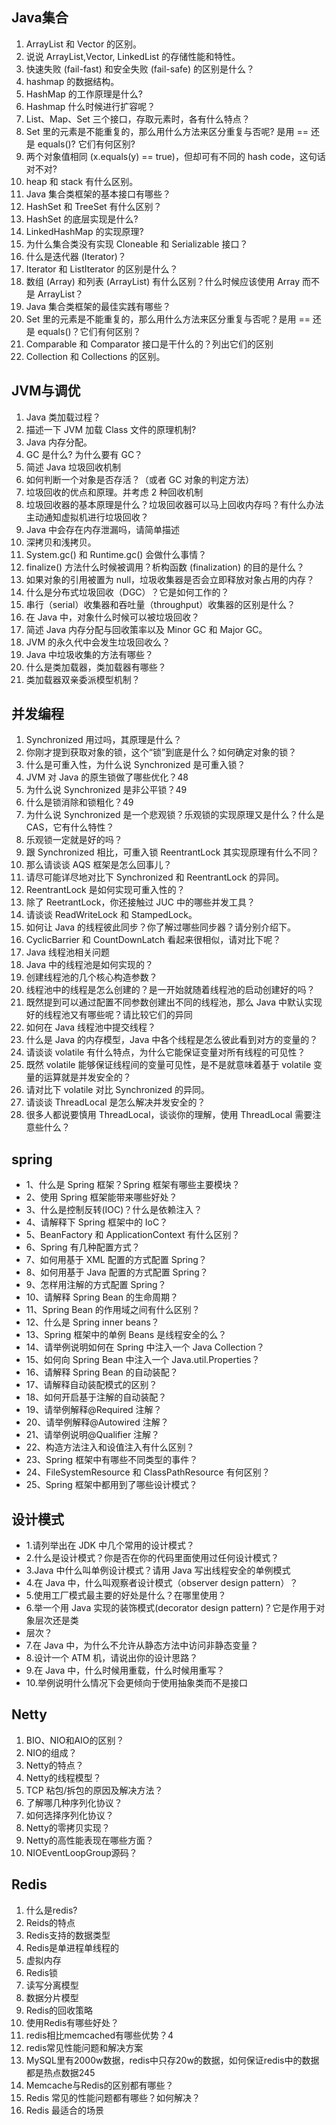 ## Java集合

1. ArrayList 和 Vector 的区别。
2. 说说 ArrayList,Vector, LinkedList 的存储性能和特性。
3. 快速失败 (fail-fast) 和安全失败 (fail-safe) 的区别是什么？
4. hashmap 的数据结构。
5. HashMap 的工作原理是什么?
6. Hashmap 什么时候进行扩容呢？
7. List、Map、Set 三个接口，存取元素时，各有什么特点？
8. Set 里的元素是不能重复的，那么用什么方法来区分重复与否呢? 是用 == 还是 equals()? 它们有何区别?
9. 两个对象值相同 (x.equals(y) == true)，但却可有不同的 hash code，这句话对不对?
10. heap 和 stack 有什么区别。
11. Java 集合类框架的基本接口有哪些？
12. HashSet 和 TreeSet 有什么区别？
13. HashSet 的底层实现是什么?
14. LinkedHashMap 的实现原理?
15. 为什么集合类没有实现 Cloneable 和 Serializable 接口？
16. 什么是迭代器 (Iterator)？
17. Iterator 和 ListIterator 的区别是什么？
18. 数组 (Array) 和列表 (ArrayList) 有什么区别？什么时候应该使用 Array 而不是 ArrayList？
19. Java 集合类框架的最佳实践有哪些？
20. Set 里的元素是不能重复的，那么用什么方法来区分重复与否呢？是用 == 还是 equals()？它们有何区别？
21. Comparable 和 Comparator 接口是干什么的？列出它们的区别
22. Collection 和 Collections 的区别。

## JVM与调优

1. Java 类加载过程？
2. 描述一下 JVM 加载 Class 文件的原理机制?
3. Java 内存分配。
4. GC 是什么? 为什么要有 GC？
5. 简述 Java 垃圾回收机制
6. 如何判断一个对象是否存活？（或者 GC 对象的判定方法）
7. 垃圾回收的优点和原理。并考虑 2 种回收机制
8. 垃圾回收器的基本原理是什么？垃圾回收器可以马上回收内存吗？有什么办法主动通知虚拟机进行垃圾回收？
9. Java 中会存在内存泄漏吗，请简单描述
10. 深拷贝和浅拷贝。
11. System.gc() 和 Runtime.gc() 会做什么事情？
12. finalize() 方法什么时候被调用？析构函数 (finalization) 的目的是什么？
13. 如果对象的引用被置为 null，垃圾收集器是否会立即释放对象占用的内存？
14. 什么是分布式垃圾回收（DGC）？它是如何工作的？
15. 串行（serial）收集器和吞吐量（throughput）收集器的区别是什么？
16. 在 Java 中，对象什么时候可以被垃圾回收？
17. 简述 Java 内存分配与回收策率以及 Minor GC 和 Major GC。
18. JVM 的永久代中会发生垃圾回收么？
19. Java 中垃圾收集的方法有哪些？
20. 什么是类加载器，类加载器有哪些？
21. 类加载器双亲委派模型机制？

## 并发编程

1. Synchronized 用过吗，其原理是什么？
2. 你刚才提到获取对象的锁，这个“锁”到底是什么？如何确定对象的锁？
3. 什么是可重入性，为什么说 Synchronized 是可重入锁？
4. JVM 对 Java 的原生锁做了哪些优化？48
5. 为什么说 Synchronized 是非公平锁？49
6. 什么是锁消除和锁粗化？49
7. 为什么说 Synchronized 是一个悲观锁？乐观锁的实现原理又是什么？什么是 CAS，它有什么特性？
8. 乐观锁一定就是好的吗？
9. 跟 Synchronized 相比，可重入锁 ReentrantLock 其实现原理有什么不同？
10. 那么请谈谈 AQS 框架是怎么回事儿？
11. 请尽可能详尽地对比下 Synchronized 和 ReentrantLock 的异同。
12. ReentrantLock 是如何实现可重入性的？
13. 除了 ReetrantLock，你还接触过 JUC 中的哪些并发工具？
14. 请谈谈 ReadWriteLock 和 StampedLock。
15. 如何让 Java 的线程彼此同步？你了解过哪些同步器？请分别介绍下。
16. CyclicBarrier 和 CountDownLatch 看起来很相似，请对比下呢？
17. Java 线程池相关问题
18. Java 中的线程池是如何实现的？
19. 创建线程池的几个核心构造参数？
20. 线程池中的线程是怎么创建的？是一开始就随着线程池的启动创建好的吗？
21. 既然提到可以通过配置不同参数创建出不同的线程池，那么 Java 中默认实现好的线程池又有哪些呢？请比较它们的异同
22. 如何在 Java 线程池中提交线程？
23. 什么是 Java 的内存模型，Java 中各个线程是怎么彼此看到对方的变量的？
24. 请谈谈 volatile 有什么特点，为什么它能保证变量对所有线程的可见性？
25. 既然 volatile 能够保证线程间的变量可见性，是不是就意味着基于 volatile 变量的运算就是并发安全的？
26. 请对比下 volatile 对比 Synchronized 的异同。
27. 请谈谈 ThreadLocal 是怎么解决并发安全的？
28. 很多人都说要慎用 ThreadLocal，谈谈你的理解，使用 ThreadLocal 需要注意些什么？

## spring 

- 1、什么是 Spring 框架？Spring 框架有哪些主要模块？
- 2、使用 Spring 框架能带来哪些好处？
- 3、什么是控制反转(IOC)？什么是依赖注入？
- 4、请解释下 Spring 框架中的 IoC？
- 5、BeanFactory 和 ApplicationContext 有什么区别？
- 6、Spring 有几种配置方式？
- 7、如何用基于 XML 配置的方式配置 Spring？
- 8、如何用基于 Java 配置的方式配置 Spring？
- 9、怎样用注解的方式配置 Spring？
- 10、请解释 Spring Bean 的生命周期？
- 11、Spring Bean 的作用域之间有什么区别？
- 12、什么是 Spring inner beans？
- 13、Spring 框架中的单例 Beans 是线程安全的么？
- 14、请举例说明如何在 Spring 中注入一个 Java Collection？
- 15、如何向 Spring Bean 中注入一个 Java.util.Properties？
- 16、请解释 Spring Bean 的自动装配？
- 17、请解释自动装配模式的区别？
- 18、如何开启基于注解的自动装配？
- 19、请举例解释@Required 注解？
- 20、请举例解释@Autowired 注解？
- 21、请举例说明@Qualifier 注解？
- 22、构造方法注入和设值注入有什么区别？
- 23、Spring 框架中有哪些不同类型的事件？
- 24、FileSystemResource 和 ClassPathResource 有何区别？
- 25、Spring 框架中都用到了哪些设计模式？



## 设计模式 

- 1.请列举出在 JDK 中几个常用的设计模式？
- 2.什么是设计模式？你是否在你的代码里面使用过任何设计模式？
- 3.Java 中什么叫单例设计模式？请用 Java 写出线程安全的单例模式
- 4.在 Java 中，什么叫观察者设计模式（observer design pattern）？
- 5.使用工厂模式最主要的好处是什么？在哪里使用？
- 6.举一个用 Java 实现的装饰模式(decorator design pattern)？它是作用于对象层次还是类
- 层次？
- 7.在 Java 中，为什么不允许从静态方法中访问非静态变量？
- 8.设计一个 ATM 机，请说出你的设计思路？
- 9.在 Java 中，什么时候用重载，什么时候用重写？
- 10.举例说明什么情况下会更倾向于使用抽象类而不是接口



## Netty

1. BIO、NIO和AIO的区别？
2. NIO的组成？
3. Netty的特点？
4. Netty的线程模型？
5. TCP 粘包/拆包的原因及解决方法？
6. 了解哪几种序列化协议？
7. 如何选择序列化协议？
8. Netty的零拷贝实现？
9. Netty的高性能表现在哪些方面？
10. NIOEventLoopGroup源码？





## Redis 

1. 什么是redis?
2. Reids的特点
3. Redis支持的数据类型
4. Redis是单进程单线程的
5. 虚拟内存
6. Redis锁
7. 读写分离模型
8. 数据分片模型
9. Redis的回收策略
10. 使用Redis有哪些好处？
11. redis相比memcached有哪些优势？4
12. redis常见性能问题和解决方案
13. MySQL里有2000w数据，redis中只存20w的数据，如何保证redis中的数据都是热点数据245
14. Memcache与Redis的区别都有哪些？
15. Redis 常见的性能问题都有哪些？如何解决？
16. Redis 最适合的场景
